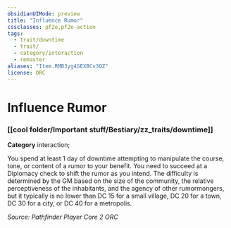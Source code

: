 ```yaml
---
obsidianUIMode: preview
title: "Influence Rumor"
cssclasses: pf2e,pf2e-action
tags:
  - trait/downtime
  - trait/
  - category/interaction
  - remaster
aliases: "Item.RMB3yg4GEXBCv3QZ"
license: ORC
---
```

# Influence Rumor

### [[cool folder/Important stuff/Bestiary/zz_traits/downtime]]

**Category** interaction; 




You spend at least 1 day of downtime attempting to manipulate the course, tone, or content of a rumor to your benefit. You need to succeed at a Diplomacy check to shift the rumor as you intend. The difficulty is determined by the GM based on the size of the community, the relative perceptiveness of the inhabitants, and the agency of other rumormongers, but it typically is no lower than DC 15 for a small village, DC 20 for a town, DC 30 for a city, or DC 40 for a metropolis.

*Source: Pathfinder Player Core 2*
*ORC*